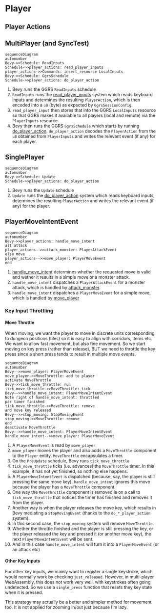 # Player

## Player Actions

## MultiPlayer (and SyncTest)

```mermaid
sequenceDiagram
autonumber
Bevy->>Schedule: ReadInputs
Schedule->>player_actions: read_player_inputs
player_actions->>Commands: insert_resource LocalInputs
Bevy->>Schedule: GgrsSchedule
Schedule->>player_actions: do_player_action
```

1. Bevy runs the GGRS `ReadInputs` schedule
2. `ReadInputs` runs the [read_player_inputs](./player_actions/read_player_inputs.rs) system which reads keyboard inputs and determines the resulting `PlayerAction`, which is then encoded into a `u8` (byte) as expected by `GgrsSessionConfig`.
3. `read_player_input` then stores that into the GGRS `LocalInputs` resource so that GGRS makes it available to all players (local and remote) via the `PlayerInputs` resource.
4. Bevy then runs the GGRS `GgrsSchedule` which starts by running [do_player_action](./player_actions/do_player_action.rs). `do_player_action` decodes the `PlayerAction` from the `u8` obtained from `PlayerInputs` and writes the relevant event (if any) for each player.

## SinglePlayer

```mermaid
sequenceDiagram
autonumber
Bevy->>Schedule: Update
Schedule->>player_actions: do_player_action
```

1. Bevy runs the `Update` schedule
2. `Update` runs the [do_player_action](./player_actions/do_player_action.rs) system which reads keyboard inputs, determines the resulting `PlayerAction` and writes the relevant event (if any) for the player.

## PlayerMoveIntentEvent

```mermaid
sequenceDiagram
autonumber
Bevy->>player_actions: handle_move_intent
alt attack
player_actions-->>attack_monster: PlayerAttackEvent
else move
player_actions-->>move_player: PlayerMoveEvent
end
```

1. [handle_move_intent](./player_actions/handle_move_intent.rs) determines whether the requested move is valid and wether it results in a simple move or a monster attack.
2. `handle_move_intent` dispatches a `PlayerAttackEvent` for a monster attack, which is handled by [attack_monster](./player_actions/attack_monster.rs).
3. `handle_move_intent` dispatches a `PlayerMoveEvent` for a simple move, which is handled by [move_player](./player_actions/move_player.rs)

### Key Input Throttling

#### Move Throttle

When moving, we want the player to move in discrete units corresponding to dungeon positions (tiles) so it is easy to align with corridors, items etc. We want to allow fast movement, but also fine movement. So we start moving on key press (rather than release), BUT we need to throttle the key press since a short press tends to result in multiple move events.

```mermaid
sequenceDiagram
autonumber
Bevy-->>move_player: PlayerMoveEvent
move_player->>MoveThrottle: add to player
activate MoveThrottle
Bevy->>tick_move_throttle: run
tick_move_throttle->>MoveThrottle: tick
Bevy-->>handle_move_intent: PlayerMoveIntentEvent
Note right of handle_move_intent: throttled
par timer finished
tick_move_throttle->>MoveThrottle: remove
and move key released
Bevy-->>stop_moving: StopMovingEvent
stop_moving->>MoveThrottle: remove
end
deactivate MoveThrottle
Bevy-->>handle_move_intent: PlayerMoveIntentEvent
handle_move_intent-->>move_player: PlayerMoveEvent
```

1. A `PlayerMoveEvent` is read by `move_player`
2. `move_player` moves the player and also adds a `MoveThrottle` component to the `Player` entity. `MoveThrottle` encapsulates a timer.
3. On the `PreUpdate` schedule, Bevy runs `tick_move_throttle`
4. `tick_move_throttle` ticks (i.e. advances) the `MoveThrottle` timer. In this example, it has not yet finished, so nothing else happens.
5. A `PlayerMoveIntentEvent` is dispatched (because, say, the player is still pressing the same move key). `handle_move_intent` ignores this move because the player has a `MoveThrottle` component.
6. One way the `MoveThrottle` component is removed is on a call to `tick_move_throttle` that notices the timer has finished and removes it from the player.
7. Another way is when the player releases the move key, which results in Bevy mediating a `StopMovingEvent` (thanks to the `do_*_player_action` system).
8. In this second case, the `stop_moving` system will remove `MoveThrottle`.
9. Whether the throttle finished and the player is still pressing the key, or the player released the key and pressed it (or another move key), the next `PlayerMoveIntentEvent` will be sent.
10. And in this case `handle_move_intent` will turn it into a `PlayerMoveEvent` (or an attack etc)

#### Other Key Inputs

For other key inputs, we mainly want to register a single keystroke, which would normally work by checking `just_released`. However, in multi-player WebAssembly, this does not work very well, with keystrokes often going undetected. So we use a `single_press` function that resets they key state when it is pressed.

This strategy may actually be a better and simpler method for movement too.
It is not applied for zooming in/out just because I'm lazy.
